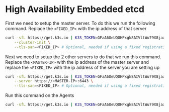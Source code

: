 # High Availability Embedded etcd

First we need to setup the master server. To do this we run the following command. Replace the `<FIXED_IP>` with the ip address of that server
```bash
curl -sfL https://get.k3s.io | K3S_TOKEN=GFaA6OeUQOHPxgk8AIVltWu79X8jaxpfPhFzaJ5KlRQycYtY1xX6Ubepma sh -s - server \
    --cluster-init \
    --tls-san=<FIXED_IP> # Optional, needed if using a fixed registration address
```

Next we need to setup the 2 other servers to do that we run this command. Replace the `<MASTER-IP>` with the ip address of the master server and replace the `<FIXED_IP>` with the ip address of the server you are setting up
```bash
curl -sfL https://get.k3s.io | K3S_TOKEN=GFaA6OeUQOHPxgk8AIVltWu79X8jaxpfPhFzaJ5KlRQycYtY1xX6Ubepma sh -s - server \
    --server https://<MASTER-IP>:6443 \
    --tls-san=<FIXED_IP> # Optional, needed if using a fixed registration address
```

Run this command on the Agents
```bash
curl -sfL https://get.k3s.io | K3S_TOKEN=GFaA6OeUQOHPxgk8AIVltWu79X8jaxpfPhFzaJ5KlRQycYtY1xX6Ubepma sh -s - agent --server https://10.0.0.203:6443
```